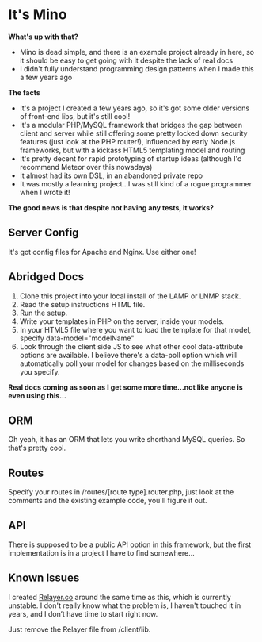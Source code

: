It's Mino
=========

__What's up with that?__
- Mino is dead simple, and there is an example project already in here, so it should be easy to get going with it despite the lack of real docs
- I didn't fully understand programming design patterns when I made this a few years ago

__The facts__
- It's a project I created a few years ago, so it's got some older versions of front-end libs, but it's still cool!
- It's a modular PHP/MySQL framework that bridges the gap between client and server while still offering some pretty locked down security features (just look at the PHP router!), influenced by early Node.js frameworks, but with a kickass HTML5 templating model and routing
- It's pretty decent for rapid prototyping of startup ideas (although I'd recommend Meteor over this nowadays)
- It almost had its own DSL, in an abandoned private repo
- It was mostly a learning project...I was still kind of a rogue programmer when I wrote it!

__The good news is that despite not having any tests, it works?__

Server Config
-------------
It's got config files for Apache and Nginx. Use either one!

Abridged Docs
-------------
1. Clone this project into your local install of the LAMP or LNMP stack.
2. Read the setup instructions HTML file.
3. Run the setup.
4. Write your templates in PHP on the server, inside your models.
5. In your HTML5 file where you want to load the template for that model, specify data-model="modelName"
6. Look through the client side JS to see what other cool data-attribute options are available. I believe there's a data-poll option which will automatically poll your model for changes based on the milliseconds you specify.

__Real docs coming as soon as I get some more time...not like anyone is even using this...__

ORM
---
Oh yeah, it has an ORM that lets you write shorthand MySQL queries. So that's pretty cool.

Routes
------
Specify your routes in /routes/[route type].router.php, just look at the comments and the existing example code, you'll figure it out.

API
---
There is supposed to be a public API option in this framework, but the first implementation is in a project I have to find somewhere...

Known Issues
------------
I created [Relayer.co](http://relayer.co) around the same time as this, which is currently unstable. I don't really know what the problem is, I haven't touched it in years, and I don’t have time to start right now.

Just remove the Relayer file from /client/lib.
